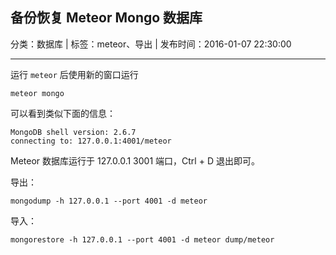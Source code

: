 ## 备份恢复 Meteor Mongo 数据库

分类：数据库 | 标签：meteor、导出 | 发布时间：2016-01-07 22:30:00

___

运行 `meteor` 后使用新的窗口运行

```
meteor mongo
```

可以看到类似下面的信息：
```
MongoDB shell version: 2.6.7                  
connecting to: 127.0.0.1:4001/meteor
```

Meteor 数据库运行于 127.0.0.1 3001 端口，Ctrl + D 退出即可。

导出：
```
mongodump -h 127.0.0.1 --port 4001 -d meteor
```

导入：
```
mongorestore -h 127.0.0.1 --port 4001 -d meteor dump/meteor
```
